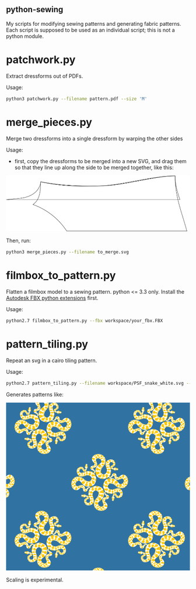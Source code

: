 python-sewing
-------------

My scripts for modifying sewing patterns and generating fabric patterns. Each script is
supposed to be used as an individual script; this is not a python module.

patchwork.py
============

Extract dressforms out of PDFs.

Usage:

```bash
python3 patchwork.py --filename pattern.pdf --size 'M'
```

merge_pieces.py
===============

Merge two dressforms into a single dressform by warping the other sides

Usage:

 - first, copy the dressforms to be merged into a new SVG, and drag them so that they
 line up along the side to be merged together, like this:

![two dressforms lined up along side to merge](to_merge.svg.png)

Then, run:

```bash
python3 merge_pieces.py --filename to_merge.svg
```

filmbox_to_pattern.py
=====================

Flatten a filmbox model to a sewing pattern. python <= 3.3 only. Install the [Autodesk FBX python extensions](https://www.autodesk.com/developer-network/platform-technologies/fbx-sdk-2019-0) first.

Usage:

```bash
python2.7 filmbox_to_pattern.py --fbx workspace/your_fbx.FBX
```

pattern_tiling.py
=================

Repeat an svg in a cairo tiling pattern.

Usage:

```bash
python2.7 pattern_tiling.py --filename workspace/PSF_snake_white.svg --dx 0.25 --dy -0 --repetitions 3
```

Generates patterns like:

![python3 snake cairo tiling](pattern_tiling.png)

Scaling is experimental.
